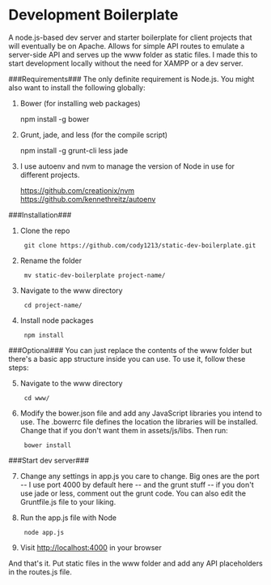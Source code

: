 Development Boilerplate
============
A node.js-based dev server and starter boilerplate for client projects that will eventually be on Apache. Allows for simple API routes to emulate a server-side API and serves up the www folder as static files. I made this to start development locally without the need for XAMPP or a dev server.

###Requirements###
The only definite requirement is Node.js.  You might also want to install the following globally:

1. Bower (for installing web packages)

    npm install -g bower

2. Grunt, jade, and less (for the compile script)

    npm install -g grunt-cli less jade

3. I use autoenv and nvm to manage the version of Node in use for different projects.

    https://github.com/creationix/nvm
    https://github.com/kennethreitz/autoenv


###Installation###

1. Clone the repo

		git clone https://github.com/cody1213/static-dev-boilerplate.git

2. Rename the folder

		mv static-dev-boilerplate project-name/

3. Navigate to the www directory

		cd project-name/

4. Install node packages

		npm install


###Optional###
You can just replace the contents of the www folder but there's a basic app structure inside you can use.  To use it, follow these steps:

5. Navigate to the www directory

		cd www/

6. Modify the bower.json file and add any JavaScript libraries you intend to use.  The .bowerrc file defines the location the libraries will be installed. Change that if you don't want them in assets/js/libs.  Then run:

		bower install

###Start dev server###

7. Change any settings in app.js you care to change.  Big ones are the port -- I use port 4000 by default here -- and the grunt stuff -- if you don't use jade or less, comment out the grunt code.  You can also edit the Gruntfile.js file to your liking.


8. Run the app.js file with Node

		node app.js


9. Visit [http://localhost:4000](http://localhost:4000) in your browser

And that's it.  Put static files in the www folder and add any API placeholders in the routes.js file.
